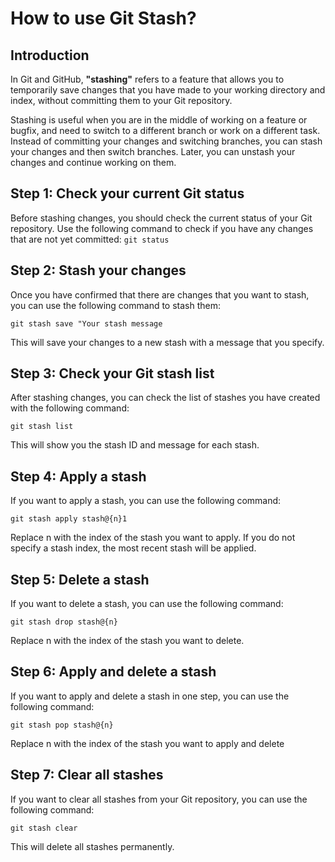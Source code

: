 # How to use Git Stash?

## Introduction

In Git and GitHub, **"stashing"** refers to a feature that allows you to temporarily save changes that you have made to your working directory and index, without committing them to your Git repository.

Stashing is useful when you are in the middle of working on a feature or bugfix, and need to switch to a different branch or work on a different task. Instead of committing your changes and switching branches, you can stash your changes and then switch branches. Later, you can unstash your changes and continue working on them.

## Step 1: Check your current Git status

Before stashing changes, you should check the current status of your Git repository. Use the following command to check if you have any changes that are not yet committed:
`git status`

## Step 2: Stash your changes

Once you have confirmed that there are changes that you want to stash, you can use the following command to stash them:

`git stash save "Your stash message`

This will save your changes to a new stash with a message that you specify.

## Step 3: Check your Git stash list

After stashing changes, you can check the list of stashes you have created with the following command:

`git stash list` 

This will show you the stash ID and message for each stash.

## Step 4: Apply a stash

If you want to apply a stash, you can use the following command:

`git stash apply stash@{n}1`

Replace n with the index of the stash you want to apply. If you do not specify a stash index, the most recent stash will be applied.

## Step 5: Delete a stash

If you want to delete a stash, you can use the following command:

`git stash drop stash@{n}`

Replace n with the index of the stash you want to delete.

## Step 6: Apply and delete a stash

If you want to apply and delete a stash in one step, you can use the following command:

`git stash pop stash@{n}`

Replace n with the index of the stash you want to apply and delete

## Step 7: Clear all stashes

If you want to clear all stashes from your Git repository, you can use the following command:

`git stash clear`

This will delete all stashes permanently.
